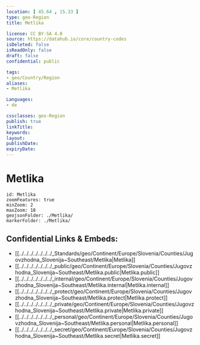 ```yaml
---
location: [ 45.64 , 15.33 ] 
type: geo-Region
title: Metlika

license: CC BY-SA 4.0
source: https://datahub.io/core/country-codes
isDeleted: false
isReadOnly: false
draft: false
confidential: public

tags:
- geo/Country/Region
aliases:
- Metlika

Languages:
- de

cssclasses: geo-Region
publish: true
linkTitle: 
keywords: 
layout: 
publishDate: 
expiryDate: 
---
```


# Metlika

```leaflet
id: Metlika
zoomFeatures: true 
minZoom: 2 
maxZoom: 18
geojsonFolder: ./Metlika/
markerFolder: ./Metlika/
```


## Confidential Links & Embeds: 
- [[../../../../../../../_Standards/geo/Continent/Europe/Slovenia/Counties/Jugovzhodna_Slovenija~Southeast/Metlika|Metlika]] 
- [[../../../../../../../_public/geo/Continent/Europe/Slovenia/Counties/Jugovzhodna_Slovenija~Southeast/Metlika.public|Metlika.public]] 
- [[../../../../../../../_internal/geo/Continent/Europe/Slovenia/Counties/Jugovzhodna_Slovenija~Southeast/Metlika.internal|Metlika.internal]] 
- [[../../../../../../../_protect/geo/Continent/Europe/Slovenia/Counties/Jugovzhodna_Slovenija~Southeast/Metlika.protect|Metlika.protect]] 
- [[../../../../../../../_private/geo/Continent/Europe/Slovenia/Counties/Jugovzhodna_Slovenija~Southeast/Metlika.private|Metlika.private]] 
- [[../../../../../../../_personal/geo/Continent/Europe/Slovenia/Counties/Jugovzhodna_Slovenija~Southeast/Metlika.personal|Metlika.personal]] 
- [[../../../../../../../_secret/geo/Continent/Europe/Slovenia/Counties/Jugovzhodna_Slovenija~Southeast/Metlika.secret|Metlika.secret]] 

